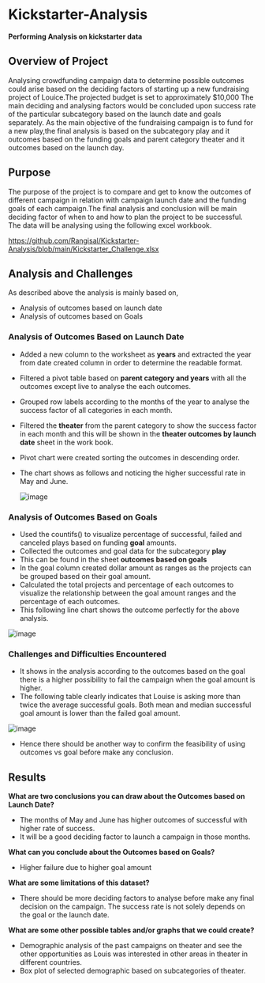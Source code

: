 # Kickstarter-Analysis
**Performing Analysis on kickstarter data**

## Overview of Project
Analysing crowdfunding campaign data to determine possible outcomes could arise based on the deciding factors of starting up a new fundraising project of Louice.The projected budget is set to approximately $10,000
The main deciding and analysing factors would be concluded upon success rate of the particular subcategory based on the launch date and goals separately.
As the main objective of the fundraising campaign is to fund for a new play,the final analysis is based on the subcategory play and it outcomes based on the funding goals and parent category theater and it outcomes based on the launch day.   

## Purpose
The purpose of the project is to compare and get to know the outcomes of different campaign in relation with campaign launch date and the funding goals of each campaign.The final analysis and conclusion will be main deciding factor of when to and how to plan the project to be successful. The data will be analysing using the following excel workbook. 

https://github.com/Rangisal/Kickstarter-Analysis/blob/main/Kickstarter_Challenge.xlsx

## Analysis and Challenges
As described above the analysis is mainly based on,
- Analysis of outcomes based on launch date
- Analysis of outcomes based on Goals

### Analysis of Outcomes Based on Launch Date

- Added a new column to the worksheet as **years** and extracted the year from date created column in order to determine the readable format. 
- Filtered a pivot table based on **parent category and years** with all the outcomes except live to analyse the each outcomes. 
- Grouped row labels according to the months of the year to analyse the success factor of all categories in each month. 
- Filtered the **theater** from the parent category to show the success factor in each month and this will be shown in the **theater outcomes by launch date** sheet in the work     book.
- Pivot chart were created sorting the outcomes in descending order. 
- The chart shows as follows and noticing the higher successful rate in May and June.
  
  ![image](https://user-images.githubusercontent.com/93173498/140600027-5974c046-6487-4844-b0b1-284895362431.png)


### Analysis of Outcomes Based on Goals
- Used the countifs() to visualize percentage of successful, failed and canceled plays based on funding **goal** amounts.
- Collected the outcomes and goal data for the subcategory **play** 
- This can be found in the sheet **outcomes based on goals**
- In the goal column created dollar amount as ranges as the projects can be grouped based on their goal amount. 
- Calculated the total projects and percentage of each outcomes to visualize the relationship between the goal amount ranges and the percentage of each outcomes. 
- This following line chart shows the outcome perfectly for the above analysis.

 ![image](https://user-images.githubusercontent.com/93173498/140600003-5803d221-5649-43b8-b1bb-70d08cf4b202.png)


### Challenges and Difficulties Encountered
- It shows in the analysis according to the outcomes based on the goal there is a higher possibility to fail the campaign when the goal amount is higher.
- The following table clearly indicates that Louise is asking more than twice the average successful goals. Both mean and median successful goal amount is lower than the       failed goal amount.

![image](https://user-images.githubusercontent.com/93173498/140601301-8be8cd78-1c2e-4387-9813-631a0b681cdf.png)

  
- Hence there should be another way to confirm the feasibility of using outcomes vs goal before make any conclusion. 

## Results

 **What are two conclusions you can draw about the Outcomes based on Launch Date?**
- The months of May and June has higher outcomes of successful with higher rate of success.
- It will be a good deciding factor to launch a campaign in those months.

 **What can you conclude about the Outcomes based on Goals?**
- Higher failure due to higher goal amount 

 **What are some limitations of this dataset?**
- There should be more deciding factors to analyse before make any final decision on the campaign. The success rate is not solely depends on the goal or the launch date. 

 **What are some other possible tables and/or graphs that we could create?**
- Demographic analysis of the past campaigns on theater and see the other opportunities as Louis was interested in other areas in theater in different countries. 
- Box plot of selected demographic based on subcategories of theater. 
